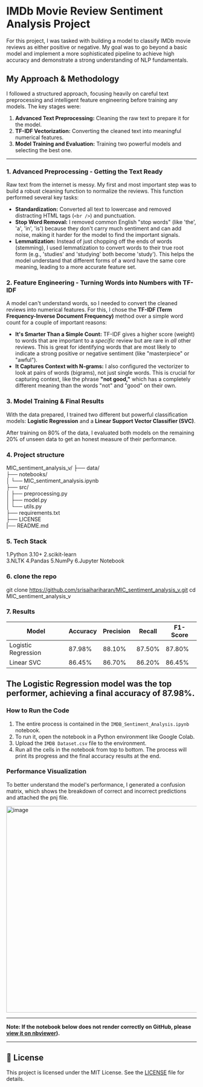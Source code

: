 # IMDb Movie Review Sentiment Analysis Project

For this project, I was tasked with building a model to classify IMDb movie reviews as either positive or negative. My goal was to go beyond a basic model and implement a more sophisticated pipeline to achieve high accuracy and demonstrate a strong understanding of NLP fundamentals.

## My Approach & Methodology

I followed a structured approach, focusing heavily on careful text preprocessing and intelligent feature engineering before training any models. The key stages were:

1.  **Advanced Text Preprocessing:** Cleaning the raw text to prepare it for the model.
2.  **TF-IDF Vectorization:** Converting the cleaned text into meaningful numerical features.
3.  **Model Training and Evaluation:** Training two powerful models and selecting the best one.

---

### 1. Advanced Preprocessing - Getting the Text Ready

Raw text from the internet is messy. My first and most important step was to build a robust cleaning function to normalize the reviews. This function performed several key tasks:

* **Standardization:** Converted all text to lowercase and removed distracting HTML tags (`<br />`) and punctuation.
* **Stop Word Removal:** I removed common English "stop words" (like 'the', 'a', 'in', 'is') because they don't carry much sentiment and can add noise, making it harder for the model to find the important signals.
* **Lemmatization:** Instead of just chopping off the ends of words (stemming), I used lemmatization to convert words to their true root form (e.g., 'studies' and 'studying' both become 'study'). This helps the model understand that different forms of a word have the same core meaning, leading to a more accurate feature set.

### 2. Feature Engineering - Turning Words into Numbers with TF-IDF

A model can't understand words, so I needed to convert the cleaned reviews into numerical features. For this, I chose the **TF-IDF (Term Frequency-Inverse Document Frequency)** method over a simple word count for a couple of important reasons:

* **It's Smarter Than a Simple Count:** TF-IDF gives a higher score (weight) to words that are important to a *specific* review but are rare in *all* other reviews. This is great for identifying words that are most likely to indicate a strong positive or negative sentiment (like "masterpiece" or "awful").
* **It Captures Context with N-grams:** I also configured the vectorizer to look at pairs of words (bigrams), not just single words. This is crucial for capturing context, like the phrase **"not good,"** which has a completely different meaning than the words "not" and "good" on their own.

### 3. Model Training & Final Results

With the data prepared, I trained two different but powerful classification models: **Logistic Regression** and a **Linear Support Vector Classifier (SVC)**.

After training on 80% of the data, I evaluated both models on the remaining 20% of unseen data to get an honest measure of their performance.
### 4. Project structure 

MIC_sentiment_analysis_v/
├── data/                          
├── notebooks/                     
│   └── MIC_sentiment_analysis.ipynb  
├── src/                           
│   ├── preprocessing.py           
│   ├── model.py                   
│   └── utils.py                   
├── requirements.txt               
├── LICENSE                        
|── README.md                      

### 5. Tech Stack
1.Python 3.10+
2.scikit-learn    
3.NLTK
4.Pandas
5.NumPy
6.Jupyter Notebook

### 6. clone the repo

git clone https://github.com/srisaihariharan/MIC_sentiment_analysis_v.git
cd MIC_sentiment_analysis_v

### 7. Results

| Model               | Accuracy  | Precision | Recall | F1-Score |
|--------------------|-----------|-----------|--------|----------|
| Logistic Regression| 87.98%    | 88.10%    | 87.50% | 87.80%   |
| Linear SVC         | 86.45%    | 86.70%    | 86.20% | 86.45%   |

**The Logistic Regression model was the top performer, achieving a final accuracy of 87.98%.**
---
### How to Run the Code

1.  The entire process is contained in the `IMDB_Sentiment_Analysis.ipynb` notebook.
2.  To run it, open the notebook in a Python environment like Google Colab.
3.  Upload the `IMDB Dataset.csv` file to the environment.
4.  Run all the cells in the notebook from top to bottom. The process will print its progress and the final accuracy results at the end.
### Performance Visualization

To better understand the model's performance, I generated a confusion matrix, which shows the breakdown of correct and incorrect predictions and attached the pnj file.


<img width="649" height="547" alt="image" src="https://github.com/user-attachments/assets/ab26f93f-8f01-4363-9af2-7f88b11a2144" />

---
**Note: If the notebook below does not render correctly on GitHub, please [view it on nbviewer](https://nbviewer.org/github/srisaihariharan/MIC_sentiment_analysis_v/tree/main/)).**

---
## 📜 License

This project is licensed under the MIT License. See the [LICENSE](LICENSE) file for details.

